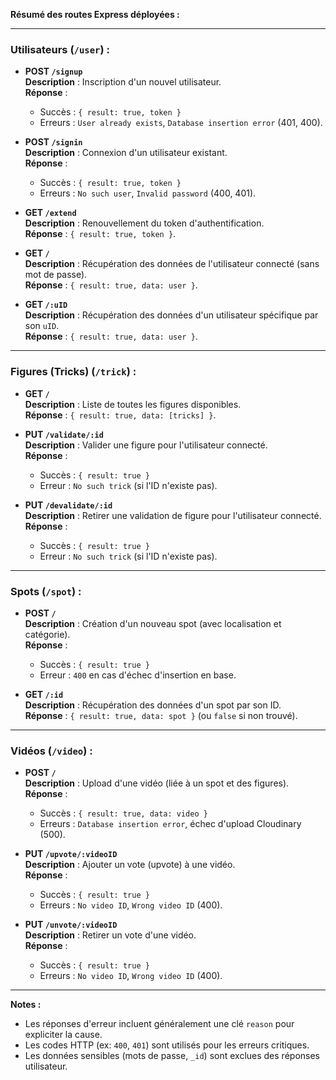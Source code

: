 **Résumé des routes Express déployées :**

---

### **Utilisateurs** (`/user`) :
- **POST `/signup`**  
  **Description** : Inscription d'un nouvel utilisateur.  
  **Réponse** :  
  - Succès : `{ result: true, token }`  
  - Erreurs : `User already exists`, `Database insertion error` (401, 400).

- **POST `/signin`**  
  **Description** : Connexion d'un utilisateur existant.  
  **Réponse** :  
  - Succès : `{ result: true, token }`  
  - Erreurs : `No such user`, `Invalid password` (400, 401).

- **GET `/extend`**  
  **Description** : Renouvellement du token d'authentification.  
  **Réponse** : `{ result: true, token }`.

- **GET `/`**  
  **Description** : Récupération des données de l'utilisateur connecté (sans mot de passe).  
  **Réponse** : `{ result: true, data: user }`.

- **GET `/:uID`**  
  **Description** : Récupération des données d'un utilisateur spécifique par son `uID`.  
  **Réponse** : `{ result: true, data: user }`.

---

### **Figures (Tricks)** (`/trick`) :
- **GET `/`**  
  **Description** : Liste de toutes les figures disponibles.  
  **Réponse** : `{ result: true, data: [tricks] }`.

- **PUT `/validate/:id`**  
  **Description** : Valider une figure pour l'utilisateur connecté.  
  **Réponse** :  
  - Succès : `{ result: true }`  
  - Erreur : `No such trick` (si l'ID n'existe pas).

- **PUT `/devalidate/:id`**  
  **Description** : Retirer une validation de figure pour l'utilisateur connecté.  
  **Réponse** :  
  - Succès : `{ result: true }`  
  - Erreur : `No such trick` (si l'ID n'existe pas).

---

### **Spots** (`/spot`) :
- **POST `/`**  
  **Description** : Création d'un nouveau spot (avec localisation et catégorie).  
  **Réponse** :  
  - Succès : `{ result: true }`  
  - Erreur : `400` en cas d'échec d'insertion en base.

- **GET `/:id`**  
  **Description** : Récupération des données d'un spot par son ID.  
  **Réponse** : `{ result: true, data: spot }` (ou `false` si non trouvé).

---

### **Vidéos** (`/video`) :
- **POST `/`**  
  **Description** : Upload d'une vidéo (liée à un spot et des figures).  
  **Réponse** :  
  - Succès : `{ result: true, data: video }`  
  - Erreurs : `Database insertion error`, échec d'upload Cloudinary (500).

- **PUT `/upvote/:videoID`**  
  **Description** : Ajouter un vote (upvote) à une vidéo.  
  **Réponse** :  
  - Succès : `{ result: true }`  
  - Erreurs : `No video ID`, `Wrong video ID` (400).

- **PUT `/unvote/:videoID`**  
  **Description** : Retirer un vote d'une vidéo.  
  **Réponse** :  
  - Succès : `{ result: true }`  
  - Erreurs : `No video ID`, `Wrong video ID` (400).

---

**Notes :**  
- Les réponses d'erreur incluent généralement une clé `reason` pour expliciter la cause.  
- Les codes HTTP (ex: `400`, `401`) sont utilisés pour les erreurs critiques.  
- Les données sensibles (mots de passe, `_id`) sont exclues des réponses utilisateur.
